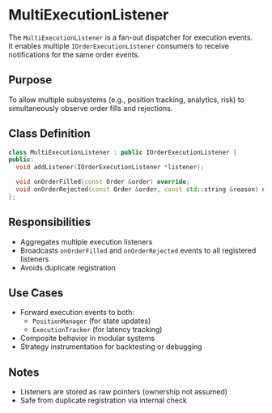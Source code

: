 # MultiExecutionListener

The `MultiExecutionListener` is a fan-out dispatcher for execution events.  
It enables multiple `IOrderExecutionListener` consumers to receive notifications for the same order events.

## Purpose

To allow multiple subsystems (e.g., position tracking, analytics, risk) to simultaneously observe order fills and rejections.

## Class Definition

```cpp
class MultiExecutionListener : public IOrderExecutionListener {
public:
  void addListener(IOrderExecutionListener *listener);

  void onOrderFilled(const Order &order) override;
  void onOrderRejected(const Order &order, const std::string &reason) override;
};
```

## Responsibilities

- Aggregates multiple execution listeners
- Broadcasts `onOrderFilled` and `onOrderRejected` events to all registered listeners
- Avoids duplicate registration

## Use Cases

- Forward execution events to both:
  - `PositionManager` (for state updates)
  - `ExecutionTracker` (for latency tracking)
- Composite behavior in modular systems
- Strategy instrumentation for backtesting or debugging

## Notes

- Listeners are stored as raw pointers (ownership not assumed)
- Safe from duplicate registration via internal check